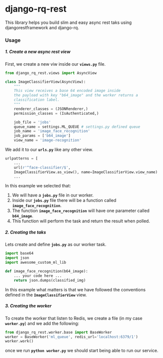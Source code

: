 # django-rq-rest

This library helps you build slim and easy async rest taks using djangorestframework and django-rq.

### Usage

##### 1. Create a new async rest view
First, we create a new viw inside our **`views.py`** file. 
```python
from django_rq_rest.views import AsyncView

class ImageClassifierView(AsyncView):
    """
    This view receives a base 64 encoded image inside 
    the payload with key "b64_image" and the worker returns a 
    classification label.
    """
    renderer_classes = (JSONRenderer,)
    permission_classes = (IsAuthenticated,)

    job_file = 'jobs'
    queue_name = settings.ML_QUEUE # settings.py defined queue 
    job_name = 'image_face_recognition'
    job_params = ['b64_image']
    view_name = 'image-recognition'
```
We add it to our **`urls.py`** like any other view. 

```python
urlpatterns = [
    ...
    url(r'^face-classifier/$', 
    ImageClassifierView.as_view(), name=ImageClassifierView.view_name)
    ...
```

In this example we selected that:
 1. We will have a **`jobs.py`** file in our worker.
 2. Inside our **`jobs.py`** file there will be a function called  **`image_face_recognition`**.
 3. The function **`image_face_recognition`** will have one parameter called **`b64_image`**. 
 4. This function will perform the task and return the result when polled.

##### 2. Creating the taks
Lets create and define **`jobs.py`** as our worker task.
```python
import base64
import json
import awesome_custom_ml_lib

def image_face_recognition(b64_image):
    ... your code here ...
    return json.dumps(classified_img)
``` 
In this example what matters is that we have followed the conventions 
defined in the **`ImageClassifierView`** view.

##### 3. Creating the worker
To create the worker that listen to Redis, we create a file (in my case **`worker.py`**)
and we add the following:

```python
from django_rq_rest.worker.base import BaseWorker
worker = BaseWorker('ml_queue', redis_url='localhost:6379/1')
worker.work()
```
once we run **`python worker.py`** we should start being able to run our service.
